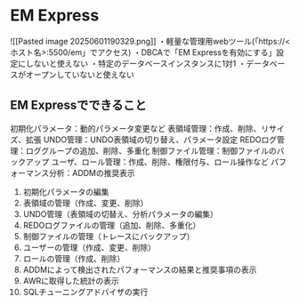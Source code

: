 # EM Express
![[Pasted image 20250601190329.png]]
・軽量な管理用webツール(「https://<ホスト名>:5500/em」でアクセス)
・DBCAで「EM Expressを有効にする」設定にしないと使えない
・特定のデータベースインスタンスに1対1
・データベースがオープンしていないと使えない
## EM Expressでできること

初期化パラメータ：動的パラメータ変更など
表領域管理：作成、削除、リサイズ、拡張
UNDO管理：UNDO表領域の切り替え、パラメータ設定
REDOログ管理：ロググループの追加、削除、多重化
制御ファイル管理：制御ファイルのバックアップ
ユーザ、ロール管理：作成、削除、権限付与、ロール操作など
パフォーマンス分析：ADDMの推奨表示




1. 初期化パラメータの編集  
2. 表領域の管理（作成、変更、削除）  
3. UNDO管理（表領域の切替え、分析パラメータの編集）  
4. REDOログファイルの管理（追加、削除、多重化）  
5. 制御ファイルの管理（トレースにバックアップ）  
6. ユーザーの管理（作成、変更、削除）  
7. ロールの管理（作成、削除）  
8. ADDMによって検出されたパフォーマンスの結果と推奨事項の表示  
9. AWRに取得した統計の表示  
10. SQLチューニングアドバイザの実行
